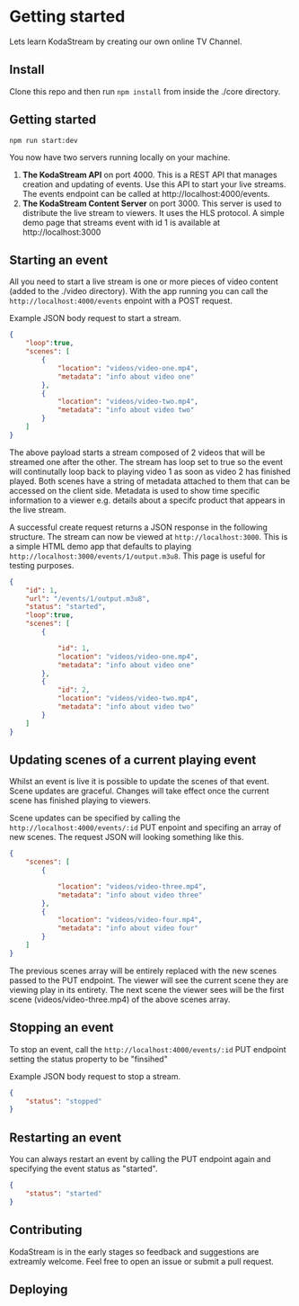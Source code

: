 # Getting started
Lets learn KodaStream by creating our own online TV Channel.

## Install
Clone this repo and then run ```npm install``` from inside the ./core directory.

## Getting started
```npm run start:dev```

You now have two servers running locally on your machine.

1. **The KodaStream API** on port 4000. This is a REST API that manages creation and updating of events. Use this API to start your live streams. The events endpoint can be called at http://localhost:4000/events. 
2. **The KodaStream Content Server** on port 3000. This server is used to distribute the live stream to viewers. It uses the HLS protocol. A simple demo page that streams event with id 1 is available at  http://localhost:3000


## Starting an event
All you need to start a live stream is one or more pieces of video content (added to the ./video directory). With the app running you can call the ```http://localhost:4000/events``` enpoint with a POST request.

Example JSON body request to start a stream. 

```json
{
    "loop":true,
    "scenes": [
        {
            "location": "videos/video-one.mp4",
            "metadata": "info about video one"
        },
        {
            "location": "videos/video-two.mp4",
            "metadata": "info about video two"
        }
    ]
}

```

The above payload starts a stream composed of 2 videos that will be streamed one after the other. The stream has loop set to true so the event will continutally loop back to playing video 1 as soon as video 2 has finished played.  Both scenes have a string of metadata attached to them that can be accessed on the client side. Metadata is used to show time specific information to a viewer e.g. details about a specifc product that appears in the live stream.

A successful create request returns a JSON response in the following structure. The stream can now be viewed at ```http://localhost:3000```. This is a simple HTML demo app that defaults to playing ```http://localhost:3000/events/1/output.m3u8```. This page is useful for testing purposes.

```json
{
    "id": 1,
    "url": "/events/1/output.m3u8",
    "status": "started",
    "loop":true,
    "scenes": [
        {

            "id": 1,
            "location": "videos/video-one.mp4",
            "metadata": "info about video one"
        },
        {
            "id": 2,
            "location": "videos/video-two.mp4",
            "metadata": "info about video two"
        }
    ]
}

```

## Updating scenes of a current playing event
Whilst an event is live it is possible to update the scenes of that event. Scene updates are graceful. Changes will take effect once the current scene has finished playing to viewers.

Scene updates can be specified by calling the ```http://localhost:4000/events/:id``` PUT enpoint and specifing an array of new scenes. The request JSON will looking something like this.

```json
{
    "scenes": [
        {

            "location": "videos/video-three.mp4",
            "metadata": "info about video three"
        },
        {
            "location": "videos/video-four.mp4",
            "metadata": "info about video four"
        }
    ]
}

```

The previous scenes array will be entirely replaced with the new scenes passed to the PUT endpoint. The viewer will see the current scene they are viewing play in its entirety. The next scene the viewer sees will be the first scene (videos/video-three.mp4) of the above scenes array.


## Stopping an event
To stop an event, call the ```http://localhost:4000/events/:id``` PUT endpoint setting the status property to be "finsihed"

Example JSON body request to stop a stream.

```json
{
    "status": "stopped"
}

```

## Restarting an event

You can always restart an event by calling the PUT endpoint again and specifying the event status as "started".

```json
{
    "status": "started"
}

```

## Contributing 
KodaStream is in the early stages so feedback and suggestions are extreamly welcome. Feel free to open an issue or submit a pull request.

## Deploying

